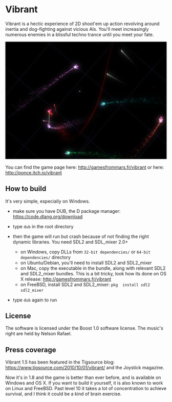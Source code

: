 # Vibrant

Vibrant is a hectic experience of 2D shoot'em up action revolving around inertia and dog-fighting against vicious AIs. You'll meet increasingly numerous enemies in a blissful techno trance until you meet your fate.

![Vibrant game screenshot](screenshot.jpg)

You can find the game page here: http://gamesfrommars.fr/vibrant
or here: http://ponce.itch.io/vibrant

## How to build

It's very simple, especially on Windows.

- make sure you have DUB, the D package manager: https://code.dlang.org/download

- type `dub` in the root directory

- then the game will run but crash because of not finding the right dynamic libraries. You need SDL2 and SDL_mixer 2.0+
  * on Windows, copy DLLs from `32-bit dependencies/` or `64-bit dependencies/` directory
  * on Ubuntu/Debian, you'll need to install SDL2 and SDL2_mixer
  * on Mac, copy the executable in the bundle, along with relevant SDL2 and SDL2_mixer bundles. This is a bit tricky, look how its done on OS X release: http://gamesfrommars.fr/vibrant
  * on FreeBSD, install SDL2 and SDL2_mixer: `pkg  install sdl2 sdl2_mixer`

- type `dub` again to run

## License

The software is licensed under the Boost 1.0 software license.
The music's right are held by Nelson Rafael.

## Press coverage
Vibrant 1.5 has been featured in the Tigsource blog: https://www.tigsource.com/2010/10/01/vibrant/
and the Joystick magazine.

Now it's in 1.8 and the game is better than ever before, and is available on Windows and OS X.
If you want to build it yourself, it is also known to work on Linux and FreeBSD.
Past level 10 it takes a lot of concentration to achieve survival, and I think it could be a kind of brain exercise.
